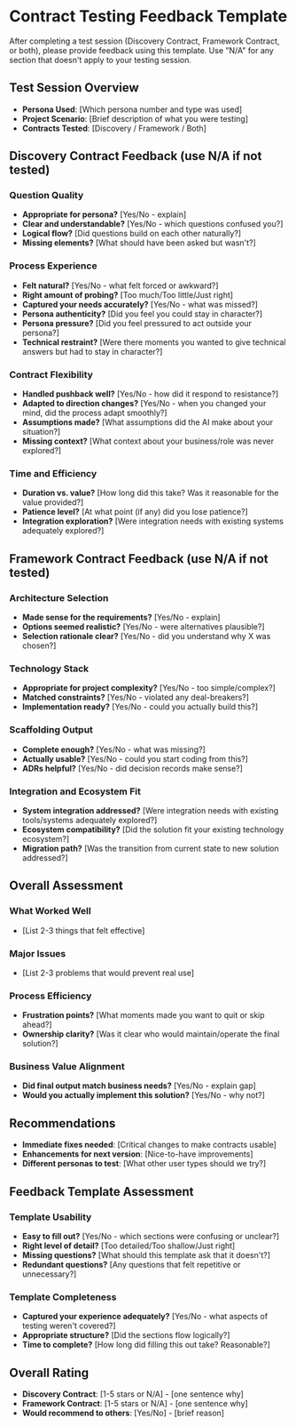 # Contract Testing Feedback Template

After completing a test session (Discovery Contract, Framework Contract, or both), please provide feedback using this template. Use "N/A" for any section that doesn't apply to your testing session.

## Test Session Overview

- **Persona Used**: [Which persona number and type was used]
- **Project Scenario**: [Brief description of what you were testing]
- **Contracts Tested**: [Discovery / Framework / Both]

## Discovery Contract Feedback (use N/A if not tested)

### Question Quality

- **Appropriate for persona?** [Yes/No - explain]
- **Clear and understandable?** [Yes/No - which questions confused you?]
- **Logical flow?** [Did questions build on each other naturally?]
- **Missing elements?** [What should have been asked but wasn't?]

### Process Experience

- **Felt natural?** [Yes/No - what felt forced or awkward?]
- **Right amount of probing?** [Too much/Too little/Just right]
- **Captured your needs accurately?** [Yes/No - what was missed?]
- **Persona authenticity?** [Did you feel you could stay in character?]
- **Persona pressure?** [Did you feel pressured to act outside your persona?]
- **Technical restraint?** [Were there moments you wanted to give technical answers but had to stay in character?]

### Contract Flexibility

- **Handled pushback well?** [Yes/No - how did it respond to resistance?]
- **Adapted to direction changes?** [Yes/No - when you changed your mind, did the process adapt smoothly?]
- **Assumptions made?** [What assumptions did the AI make about your situation?]
- **Missing context?** [What context about your business/role was never explored?]

### Time and Efficiency

- **Duration vs. value?** [How long did this take? Was it reasonable for the value provided?]
- **Patience level?** [At what point (if any) did you lose patience?]
- **Integration exploration?** [Were integration needs with existing systems adequately explored?]

## Framework Contract Feedback (use N/A if not tested)

### Architecture Selection

- **Made sense for the requirements?** [Yes/No - explain]
- **Options seemed realistic?** [Yes/No - were alternatives plausible?]
- **Selection rationale clear?** [Yes/No - did you understand why X was chosen?]

### Technology Stack

- **Appropriate for project complexity?** [Yes/No - too simple/complex?]
- **Matched constraints?** [Yes/No - violated any deal-breakers?]
- **Implementation ready?** [Yes/No - could you actually build this?]

### Scaffolding Output

- **Complete enough?** [Yes/No - what was missing?]
- **Actually usable?** [Yes/No - could you start coding from this?]
- **ADRs helpful?** [Yes/No - did decision records make sense?]

### Integration and Ecosystem Fit

- **System integration addressed?** [Were integration needs with existing tools/systems adequately explored?]
- **Ecosystem compatibility?** [Did the solution fit your existing technology ecosystem?]
- **Migration path?** [Was the transition from current state to new solution addressed?]

## Overall Assessment

### What Worked Well

- [List 2-3 things that felt effective]

### Major Issues

- [List 2-3 problems that would prevent real use]

### Process Efficiency

- **Frustration points?** [What moments made you want to quit or skip ahead?]
- **Ownership clarity?** [Was it clear who would maintain/operate the final solution?]

### Business Value Alignment

- **Did final output match business needs?** [Yes/No - explain gap]
- **Would you actually implement this solution?** [Yes/No - why not?]

## Recommendations

- **Immediate fixes needed**: [Critical changes to make contracts usable]
- **Enhancements for next version**: [Nice-to-have improvements]
- **Different personas to test**: [What other user types should we try?]

## Feedback Template Assessment

### Template Usability

- **Easy to fill out?** [Yes/No - which sections were confusing or unclear?]
- **Right level of detail?** [Too detailed/Too shallow/Just right]
- **Missing questions?** [What should this template ask that it doesn't?]
- **Redundant questions?** [Any questions that felt repetitive or unnecessary?]

### Template Completeness

- **Captured your experience adequately?** [Yes/No - what aspects of testing weren't covered?]
- **Appropriate structure?** [Did the sections flow logically?]
- **Time to complete?** [How long did filling this out take? Reasonable?]

## Overall Rating

- **Discovery Contract**: [1-5 stars or N/A] - [one sentence why]
- **Framework Contract**: [1-5 stars or N/A] - [one sentence why]
- **Would recommend to others**: [Yes/No] - [brief reason]
